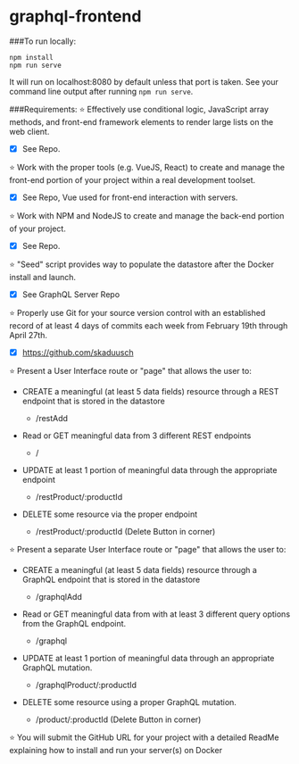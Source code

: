 # graphql-frontend

###To run locally:
```
npm install
npm run serve
```
It will run on localhost:8080 by default unless that port is taken. See your command line output after running `npm run serve`.  


###Requirements:
:star: Effectively use conditional logic, JavaScript array methods, and front-end framework elements to render large lists on the web client.  
-   [x] See Repo.  

:star: Work with the proper tools (e.g. VueJS, React) to create and manage the front-end portion of your project within a real development toolset.  
-   [x] See Repo, Vue used for front-end interaction with servers.  

:star: Work with NPM and NodeJS to create and manage the back-end portion of your project.  
-   [x] See Repo. 

:star: "Seed" script provides way to populate the datastore after the Docker install and launch.  
-   [x] See GraphQL Server Repo

:star: Properly use Git for your source version control with an established record of at least 4 days of commits each week from February 19th through April 27th.  
-   [x] https://github.com/skaduusch

:star: Present a User Interface route or "page" that allows the user to:   
- CREATE a meaningful (at least 5 data fields) resource through a REST endpoint that is stored in the datastore  
    - /restAdd  
    
- Read or GET meaningful data from 3 different REST endpoints  
    - /  
    
- UPDATE at least 1 portion of meaningful data through the appropriate endpoint  
    - /restProduct/:productId  
    
- DELETE some resource via the proper endpoint  
    - /restProduct/:productId (Delete Button in corner)  
    
:star: Present a separate User Interface route or "page" that allows the user to:  

- CREATE a meaningful (at least 5 data fields) resource through a GraphQL endpoint that is stored in the datastore  
    - /graphqlAdd  
    
- Read or GET meaningful data from with at least 3 different query options from the GraphQL endpoint.  
    - /graphql
    
- UPDATE at least 1 portion of meaningful data through an appropriate GraphQL mutation.  
    - /graphqlProduct/:productId  

- DELETE some resource using a proper GraphQL mutation.  
    - /product/:productId (Delete Button in corner)  

:star: You will submit the GitHub URL for your project with a detailed ReadMe explaining how to install and run your server(s) on Docker  

